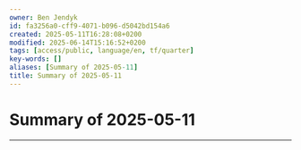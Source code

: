 ```yaml
---
owner: Ben Jendyk
id: fa3256a0-cff9-4071-b096-d5042bd154a6
created: 2025-05-11T16:28:08+0200
modified: 2025-06-14T15:16:52+0200
tags: [access/public, language/en, tf/quarter]
key-words: []
aliases: [Summary of 2025-05-11]
title: Summary of 2025-05-11
---
```


# Summary of 2025-05-11

---


 